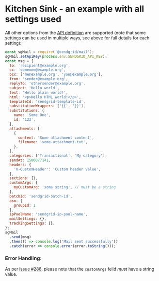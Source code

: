 # Kitchen Sink - an example with all settings used

All other options from the [API definition](https://sendgrid.com/docs/API_Reference/Web_API_v3/Mail/index.html) are supported (note that some settings can be used in multiple ways, see above for full details for each setting):

```js
const sgMail = require('@sendgrid/mail');
sgMail.setApiKey(process.env.SENDGRID_API_KEY);
const msg = {
  to: 'recipient@example.org',
  cc: 'someone@example.org',
  bcc: ['me@example.org', 'you@example.org'],
  from: 'sender@example.org',
  replyTo: 'othersender@example.org',
  subject: 'Hello world',
  text: 'Hello plain world!',
  html: '<p>Hello HTML world!</p>',
  templateId: 'sendgrid-template-id',
  substitutionWrappers: ['{{', '}}'],
  substitutions: {
    name: 'Some One',
    id: '123',
  },
  attachments: [
    {
      content: 'Some attachment content',
      filename: 'some-attachment.txt',
    },
  ],
  categories: ['Transactional', 'My category'],
  sendAt: 1500077141,
  headers: {
    'X-CustomHeader': 'Custom header value',
  },
  sections: {},
  customArgs: {
    myCustomArg: 'some string', // must be a string
  },
  batchId: 'sendgrid-batch-id',
  asm: {
    groupId: 1
  },
  ipPoolName: 'sendgrid-ip-pool-name',
  mailSettings: {},
  trackingSettings: {},
};
sgMail
  .send(msg)
  .then(() => console.log('Mail sent successfully'))
  .catch(error => console.error(error.toString()));
```

### Error Handling:

As per [issue #288](https://github.com/sendgrid/sendgrid-nodejs/issues/288), please note that the `customArgs` feild *must* have a string value. 
